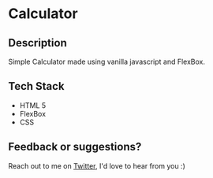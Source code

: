 # Calculator

## Description

Simple Calculator made using vanilla javascript and FlexBox.

## Tech Stack

- HTML 5
- FlexBox
- CSS

## Feedback or suggestions?

Reach out to me on [Twitter](https://twitter.com/megabitlabs), I'd love to hear from you :)
